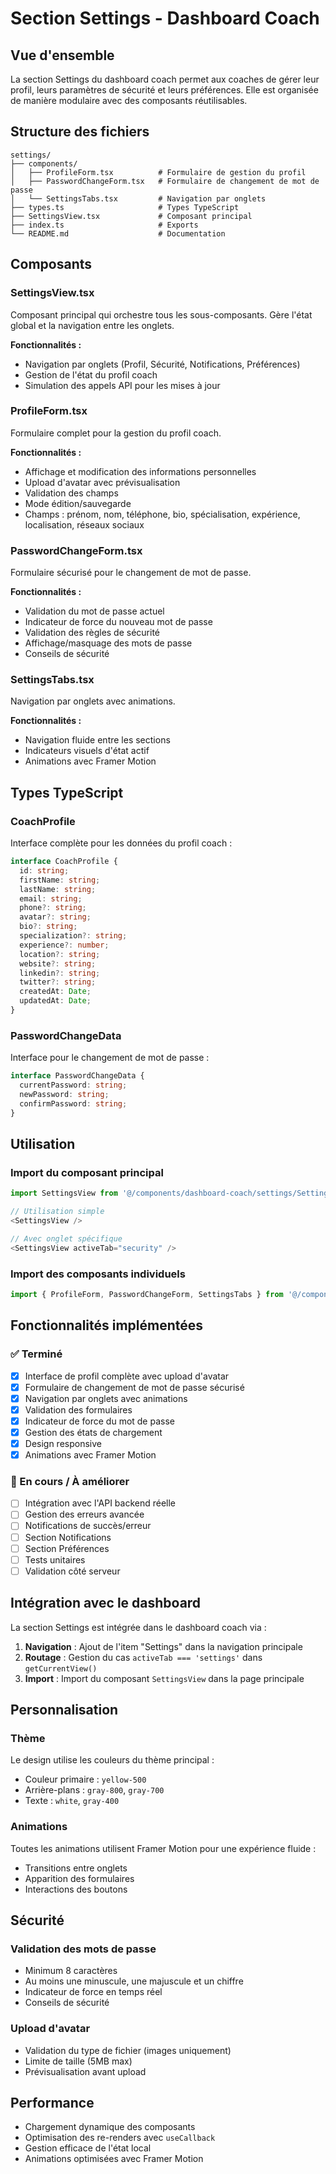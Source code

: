 # Section Settings - Dashboard Coach

## Vue d'ensemble

La section Settings du dashboard coach permet aux coaches de gérer leur profil, leurs paramètres de sécurité et leurs préférences. Elle est organisée de manière modulaire avec des composants réutilisables.

## Structure des fichiers

```
settings/
├── components/
│   ├── ProfileForm.tsx          # Formulaire de gestion du profil
│   ├── PasswordChangeForm.tsx   # Formulaire de changement de mot de passe
│   └── SettingsTabs.tsx         # Navigation par onglets
├── types.ts                     # Types TypeScript
├── SettingsView.tsx             # Composant principal
├── index.ts                     # Exports
└── README.md                    # Documentation
```

## Composants

### SettingsView.tsx
Composant principal qui orchestre tous les sous-composants. Gère l'état global et la navigation entre les onglets.

**Fonctionnalités :**
- Navigation par onglets (Profil, Sécurité, Notifications, Préférences)
- Gestion de l'état du profil coach
- Simulation des appels API pour les mises à jour

### ProfileForm.tsx
Formulaire complet pour la gestion du profil coach.

**Fonctionnalités :**
- Affichage et modification des informations personnelles
- Upload d'avatar avec prévisualisation
- Validation des champs
- Mode édition/sauvegarde
- Champs : prénom, nom, téléphone, bio, spécialisation, expérience, localisation, réseaux sociaux

### PasswordChangeForm.tsx
Formulaire sécurisé pour le changement de mot de passe.

**Fonctionnalités :**
- Validation du mot de passe actuel
- Indicateur de force du nouveau mot de passe
- Validation des règles de sécurité
- Affichage/masquage des mots de passe
- Conseils de sécurité

### SettingsTabs.tsx
Navigation par onglets avec animations.

**Fonctionnalités :**
- Navigation fluide entre les sections
- Indicateurs visuels d'état actif
- Animations avec Framer Motion

## Types TypeScript

### CoachProfile
Interface complète pour les données du profil coach :
```typescript
interface CoachProfile {
  id: string;
  firstName: string;
  lastName: string;
  email: string;
  phone?: string;
  avatar?: string;
  bio?: string;
  specialization?: string;
  experience?: number;
  location?: string;
  website?: string;
  linkedin?: string;
  twitter?: string;
  createdAt: Date;
  updatedAt: Date;
}
```

### PasswordChangeData
Interface pour le changement de mot de passe :
```typescript
interface PasswordChangeData {
  currentPassword: string;
  newPassword: string;
  confirmPassword: string;
}
```

## Utilisation

### Import du composant principal
```typescript
import SettingsView from '@/components/dashboard-coach/settings/SettingsView';

// Utilisation simple
<SettingsView />

// Avec onglet spécifique
<SettingsView activeTab="security" />
```

### Import des composants individuels
```typescript
import { ProfileForm, PasswordChangeForm, SettingsTabs } from '@/components/dashboard-coach/settings';
```

## Fonctionnalités implémentées

### ✅ Terminé
- [x] Interface de profil complète avec upload d'avatar
- [x] Formulaire de changement de mot de passe sécurisé
- [x] Navigation par onglets avec animations
- [x] Validation des formulaires
- [x] Indicateur de force du mot de passe
- [x] Gestion des états de chargement
- [x] Design responsive
- [x] Animations avec Framer Motion

### 🔄 En cours / À améliorer
- [ ] Intégration avec l'API backend réelle
- [ ] Gestion des erreurs avancée
- [ ] Notifications de succès/erreur
- [ ] Section Notifications
- [ ] Section Préférences
- [ ] Tests unitaires
- [ ] Validation côté serveur

## Intégration avec le dashboard

La section Settings est intégrée dans le dashboard coach via :
1. **Navigation** : Ajout de l'item "Settings" dans la navigation principale
2. **Routage** : Gestion du cas `activeTab === 'settings'` dans `getCurrentView()`
3. **Import** : Import du composant `SettingsView` dans la page principale

## Personnalisation

### Thème
Le design utilise les couleurs du thème principal :
- Couleur primaire : `yellow-500`
- Arrière-plans : `gray-800`, `gray-700`
- Texte : `white`, `gray-400`

### Animations
Toutes les animations utilisent Framer Motion pour une expérience fluide :
- Transitions entre onglets
- Apparition des formulaires
- Interactions des boutons

## Sécurité

### Validation des mots de passe
- Minimum 8 caractères
- Au moins une minuscule, une majuscule et un chiffre
- Indicateur de force en temps réel
- Conseils de sécurité

### Upload d'avatar
- Validation du type de fichier (images uniquement)
- Limite de taille (5MB max)
- Prévisualisation avant upload

## Performance

- Chargement dynamique des composants
- Optimisation des re-renders avec `useCallback`
- Gestion efficace de l'état local
- Animations optimisées avec Framer Motion
